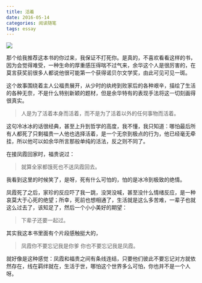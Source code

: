 ```yaml
---
title: 活着
date: 2016-05-14
categories: 阅读随笔
tags: essay
---
```

![](/img/pics/2016-05-14/download.png)

那个给我推荐这本书的你过来，我保证不打死你。是真的，不喜欢看看这样的书，因为会觉得难受，一种生命的厚重感压得喘不过气来，余华这个人是很厉害的，在莫言获奖前很多人都说他很可能第一个获得诺贝尔文学奖，由此可见可见一斑。

<!--more-->

这个故事围绕着主人公福贵展开，从少时的纨绔到败家后的各种艰辛，描绘了生活的各种无奈，不是什么特别新颖的题材，但是余华特有的表现手法将这一切刻画得很真实。

>人是为了活着本身而活着，而不是为了活着以外的任何事物而活着。

这句冷冰冰的话很经典，甚至上升到哲学的高度，我不懂，我只知道：哪怕最后所有人都死了只剩福贵一人他也选择活着，是一个无奈到极点的行为，他已经毫无牵挂，所以他可以如余华所言那般单纯的活法，反之则不同了。

在接凤霞回家时，福贵说过：
>就算全家都饿死也不送凤霞回去。

我看到这里的时候笑了，是呀，死有什么可怕的，怕的是冰冷到极致的绝情。

凤霞死了之后，家珍的反应吓了我一跳，没哭没喊，甚至没什么情绪反应，是一种哀莫大于心死的绝望；所幸，死前也想相通了，生活就是这么多苦难，一辈子也就这么过去了，该知足了，然后一个小小美好的期望：
>下辈子还要一起过。

其实我这本书里面有个片段感触挺大的，

>凤霞你不要忘记我是你爹
你也不要忘记我是凤霞。

就好像是这种感觉：凤霞和福贵之间有条线连结，只要他们彼此不要忘记对方就依然存在，线在羁绊就在，生活于世，哪怕这个世界多么可怕，你也并不是一个人呀。